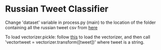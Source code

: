 # Russian Tweet Classifier
Change 'dataset' variable in process.py (main) to the location of the folder containing all the russian tweet csv from [here](https://github.com/fivethirtyeight/russian-troll-tweets)    

To load vectorizer.pickle: follow [this](https://stackoverflow.com/questions/11218477/how-can-i-use-pickle-to-save-a-dict) to load the vectorizer, and then call 'vectortweet = vectorizer.transform([tweet])' where tweet is a string.
